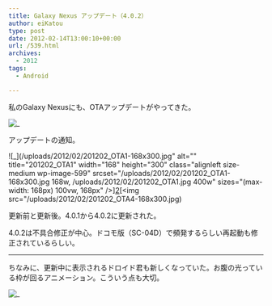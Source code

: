 ```yaml
---
title: Galaxy Nexus アップデート（4.0.2）
author: eiKatou
type: post
date: 2012-02-14T13:00:10+00:00
url: /539.html
archives:
  - 2012
tags:
  - Android

---
```

私のGalaxy Nexusにも、OTAアップデートがやってきた。

![_](/uploads/2012/02/201202_OTA2-168x300.jpg)
  
<!--more-->

アップデートの通知。

![_](/uploads/2012/02/201202_OTA1-168x300.jpg" alt="" title="201202_OTA1" width="168" height="300" class="alignleft size-medium wp-image-599" srcset="/uploads/2012/02/201202_OTA1-168x300.jpg 168w, /uploads/2012/02/201202_OTA1.jpg 400w" sizes="(max-width: 168px) 100vw, 168px" />][2][<img src="/uploads/2012/02/201202_OTA4-168x300.jpg)
  
更新前と更新後。4.0.1から4.0.2に更新された。
  
4.0.2は不具合修正が中心。ドコモ版（SC-04D）で頻発するらしい再起動も修正されているらしい。

* * *

ちなみに、更新中に表示されるドロイド君も新しくなっていた。お腹の光っている枠が回るアニメーション。こういう点も大切。

![_](/uploads/2012/02/201202_OTA3-213x300.jpg)

 [1]: /uploads/2012/02/201202_OTA2.jpg
 [2]: /uploads/2012/02/201202_OTA1.jpg
 [3]: /uploads/2012/02/201202_OTA4.jpg
 [4]: /uploads/2012/02/201202_OTA3.jpg
